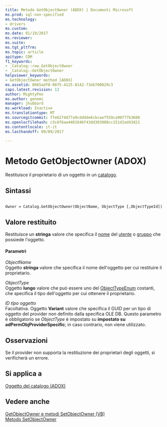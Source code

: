 ```yaml
---
title: Metodo GetObjectOwner (ADOX) | Documenti Microsoft
ms.prod: sql-non-specified
ms.technology:
- drivers
ms.custom: 
ms.date: 01/19/2017
ms.reviewer: 
ms.suite: 
ms.tgt_pltfrm: 
ms.topic: article
apitype: COM
f1_keywords:
- _Catalog::raw_GetObjectOwner
- _Catalog::GetObjectOwner
helpviewer_keywords:
- GetObjectOwner method [ADOX]
ms.assetid: 8965adf0-9075-4125-8142-73eb700029c3
caps.latest.revision: 12
author: MightyPen
ms.author: genemi
manager: jhubbard
ms.workload: Inactive
ms.translationtype: MT
ms.sourcegitcommit: f7e6274d77a9cdd4de6cbcaef559ca99f77b3608
ms.openlocfilehash: c3c6f6aa4401646f43dd303988cc151d1ed43d21
ms.contentlocale: it-it
ms.lasthandoff: 09/09/2017

---
```

# <a name="getobjectowner-method-adox"></a>Metodo GetObjectOwner (ADOX)
Restituisce il proprietario di un oggetto in un [catalogo](../../../ado/reference/adox-api/catalog-object-adox.md).  
  
## <a name="syntax"></a>Sintassi  
  
```  
  
Owner = Catalog.GetObjectOwner(ObjectName, ObjectType [,ObjectTypeId])  
```  
  
## <a name="return-value"></a>Valore restituito  
 Restituisce un **stringa** valore che specifica il [nome](../../../ado/reference/adox-api/name-property-adox.md) del [utente](../../../ado/reference/adox-api/user-object-adox.md) o [gruppo](../../../ado/reference/adox-api/group-object-adox.md) che possiede l'oggetto.  
  
#### <a name="parameters"></a>Parametri  
 *ObjectName*  
 Oggetto **stringa** valore che specifica il nome dell'oggetto per cui restituire il proprietario.  
  
 *ObjectType*  
 Oggetto **lungo** valore che può essere uno del [ObjectTypeEnum](../../../ado/reference/adox-api/objecttypeenum.md) costanti, che specifica il tipo dell'oggetto per cui ottenere il proprietario.  
  
 *ID tipo oggetto*  
 Facoltativa. Oggetto **Variant** valore che specifica il GUID per un tipo di oggetto del provider non definito dalla specifica OLE DB. Questo parametro è obbligatorio se *ObjectType* è impostato su **impostato su adPermObjProviderSpecific**; in caso contrario, non viene utilizzato.  
  
## <a name="remarks"></a>Osservazioni  
 Se il provider non supporta la restituzione dei proprietari degli oggetti, si verificherà un errore.  
  
## <a name="applies-to"></a>Si applica a  
 [Oggetto del catalogo (ADOX)](../../../ado/reference/adox-api/catalog-object-adox.md)  
  
## <a name="see-also"></a>Vedere anche  
 [GetObjectOwner e metodi SetObjectOwner (VB)](../../../ado/reference/adox-api/getobjectowner-and-setobjectowner-methods-example-vb.md)   
 [Metodo SetObjectOwner](../../../ado/reference/adox-api/setobjectowner-method.md)

